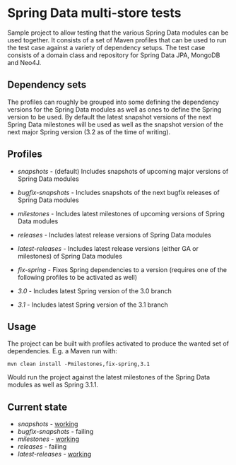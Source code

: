 # Spring Data multi-store tests

Sample project to allow testing that the various Spring Data modules can be used together. It consists of a set of Maven profiles that can be used to run the test case against a variety of dependency setups. The test case consists of a domain class and repository for Spring Data JPA, MongoDB and Neo4J.

## Dependency sets

The profiles can roughly be grouped into some defining the dependency versions for the Spring Data modules as well as ones to define the Spring version to be used. By default the latest snapshot versions of the next Spring Data milestones will be used as well as the snapshot version of the next major Spring version (3.2 as of the time of writing).

## Profiles

- *snapshots* - (default) Includes snapshots of upcoming major versions of Spring Data modules
- *bugfix-snapshots* - Includes snapshots of the next bugfix releases of Spring Data modules
- *milestones* - Includes latest milestones of upcoming versions of Spring Data modules
- *releases* - Includes latest release versions of Spring Data modules
- *latest-releases* - Includes latest release versions (either GA or milestones) of Spring Data modules

- *fix-spring* - Fixes Spring dependencies to a version (requires one of the following profiles to be activated as well)
- *3.0* - Includes latest Spring version of the 3.0 branch
- *3.1* - Includes latest Spring version of the 3.1 branch

## Usage
The project can be built with profiles activated to produce the wanted set of dependencies. E.g. a Maven run with:

`mvn clean install -Pmilestones,fix-spring,3.1`

Would run the project against the latest milestones of the Spring Data modules as well as Spring 3.1.1.

## Current state
- *snapshots* - [working](https://build.springsource.org/browse/SPRINGDATA-MULTISNAPSHOT)
- *bugfix-snapshots* - failing
- *milestones* - [working](https://build.springsource.org/browse/SPRINGDATA-MULITMILESTONE)
- *releases* - failing
- *latest-releases* - [working](https://build.springsource.org/browse/SPRINGDATA-MULITLATESTRELEASE)
